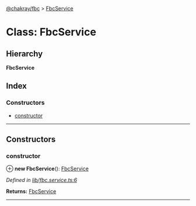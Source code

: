[@chakray/fbc](../README.md) > [FbcService](../classes/fbcservice.md)

# Class: FbcService

## Hierarchy

**FbcService**

## Index

### Constructors

* [constructor](fbcservice.md#constructor)

---

## Constructors

<a id="constructor"></a>

###  constructor

⊕ **new FbcService**(): [FbcService](fbcservice.md)

*Defined in [lib/fbc.service.ts:6](https://github.com/chakray/rig/blob/f2332d6/projects/chakray/fbc/src/lib/fbc.service.ts#L6)*

**Returns:** [FbcService](fbcservice.md)

___


